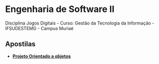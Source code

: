 # Engenharia de Software II
Disciplina Jogos Digitais - Curso: Gestão da Tecnologia da Informação - IFSUDESTEMG - Campus Muriaé

## Apostilas

- **[Projeto Orientado a objetos](https://www.overleaf.com/read/jwxjvmfpfdkk)**